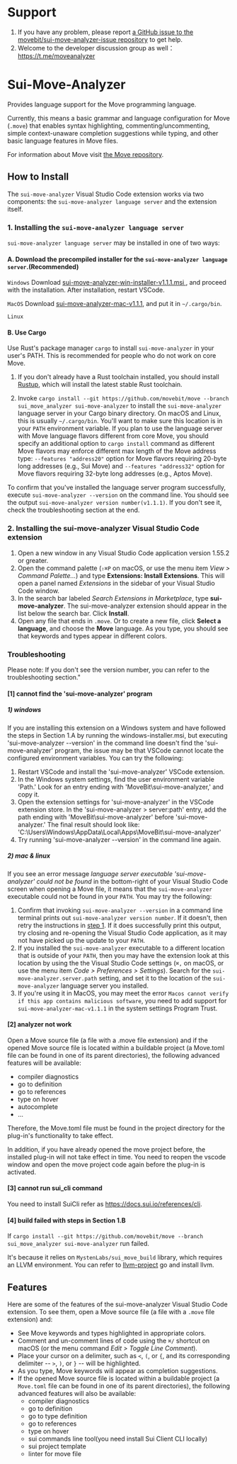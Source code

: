 # Support
1. If you have any problem, please report
   [a GitHub issue to the movebit/sui-move-analyzer-issue repository](https://github.com/movebit/sui-move-analyzer-issue) to get help.
2. Welcome to the developer discussion group as well：
   https://t.me/moveanalyzer

# Sui-Move-Analyzer

Provides language support for the Move programming language.

Currently, this means a basic grammar and language configuration for Move (`.move`) that enables
syntax highlighting, commenting/uncommenting, simple context-unaware completion suggestions while
typing, and other basic language features in Move files.

For information about Move visit [the Move repository](https://github.com/move-language/move).

## How to Install
The `sui-move-analyzer` Visual Studio Code extension works via two components: the `sui-move-analyzer language server` and the extension itself.

### 1. Installing the `sui-move-analyzer language server`<span id="Step1">
`sui-move-analyzer language server` may be installed in one of two ways:

#### A. Download the precompiled installer for the `sui-move-analyzer language server`.(Recommended)

```Windows```  Download [sui-move-analyzer-win-installer-v1.1.1.msi
](https://github.com/movebit/move/releases), and proceed with the installation. After installation, restart VSCode.

```MacOS```
 Download [sui-move-analyzer-mac-v1.1.1](https://github.com/movebit/move/releases), and put it in `~/.cargo/bin`.

```Linux```

#### B. Use Cargo
   Use Rust's package manager `cargo` to install `sui-move-analyzer` in your user's PATH. This
   is recommended for people who do not work on core Move.
   1. If you don't already have a Rust toolchain installed, you should install
      [Rustup](https://rustup.rs/), which will install the latest stable Rust toolchain.

   2. Invoke `cargo install --git https://github.com/movebit/move --branch sui_move_analyzer sui-move-analyzer` to install the
      `sui-move-analyzer` language server in your Cargo binary directory. On macOS and Linux, this is
      usually `~/.cargo/bin`. You'll want to make sure this location is in your `PATH` environment
      variable. If you plan to use the language server with Move language flavors different from core Move,
      you should specify an additional option to `cargo install` command as different Move flavors
      may enforce different max length of the Move address type: `--features "address20"` option for Move
      flavors requiring 20-byte long addresses (e.g., Sui Move) and `--features "address32"` option
      for Move flavors requiring 32-byte long addresses (e.g., Aptos Move).

To confirm that you've installed the language server program successfully, execute
`sui-move-analyzer --version` on the command line. You should see the output `sui-move-analyzer version number(v1.1.1)`.
If you don't see it, check the troubleshooting section at the end.

### 2. Installing the sui-move-analyzer Visual Studio Code extension

1. Open a new window in any Visual Studio Code application version 1.55.2 or greater.
2. Open the command palette (`⇧⌘P` on macOS, or use the menu item *View > Command Palette...*) and
   type **Extensions: Install Extensions**. This will open a panel named *Extensions* in the
   sidebar of your Visual Studio Code window.
3. In the search bar labeled *Search Extensions in Marketplace*, type **sui-move-analyzer**. The
   sui-move-analyzer extension should appear in the list below the search bar. Click **Install**.
4. Open any file that ends in `.move`. Or to create a new file, click **Select a language**, and
   choose the **Move** language. As you type, you should see that keywords and types appear in
   different colors.

### Troubleshooting
Please note: If you don't see the version number, you can refer to the troubleshooting section."

#### [1] cannot find the 'sui-move-analyzer' program
##### 1) windows
If you are installing this extension on a Windows system and have followed the steps in Section 1.A by running the windows-installer.msi, but executing 'sui-move-analyzer --version' in the command line doesn't find the 'sui-move-analyzer' program, the issue may be that VSCode cannot locate the configured environment variables. You can try the following:

   1. Restart VSCode and install the 'sui-move-analyzer' VSCode extension.
   2. In the Windows system settings, find the user environment variable 'Path.' Look for an entry ending with 'MoveBit\sui-move-analyzer\,' and copy it.
   3. Open the extension settings for 'sui-move-analyzer' in the VSCode extension store. In the 'sui-move-analyzer > server:path' entry, add the path ending with 'MoveBit\sui-move-analyzer\' before 'sui-move-analyzer.' The final result should look like: 'C:\Users\Windows\AppData\Local\Apps\MoveBit\sui-move-analyzer\'
   4. Try running 'sui-move-analyzer --version' in the command line again.

##### 2) mac & linux
If you see an error message *language server executable 'sui-move-analyzer' could not be found* in the
bottom-right of your Visual Studio Code screen when opening a Move file, it means that the
`sui-move-analyzer` executable could not be found in your `PATH`. You may try the following:

1. Confirm that invoking `sui-move-analyzer --version` in a command line terminal prints out
   `sui-move-analyzer version number`. If it doesn't, then retry the instructions in [step 1](./Step1). If it
   does successfully print this output, try closing and re-opening the Visual Studio Code
   application, as it may not have picked up the update to your `PATH`.
2. If you installed the `sui-move-analyzer` executable to a different location that is outside of your
   `PATH`, then you may have the extension look at this location by using the the Visual Studio Code
   settings (`⌘,` on macOS, or use the menu item *Code > Preferences > Settings*). Search for the
   `sui-move-analyzer.server.path` setting, and set it to the location of the `sui-move-analyzer` language
   server you installed.
3. If you're using it in MacOS, you may meet the error `Macos cannot verify if this app contains malicious software`, you need to add support for `sui-move-analyzer-mac-v1.1.1` in the system settings Program Trust.


#### [2] analyzer not work
Open a Move source file (a file with a .move file extension) and if the opened Move source file is located within a buildable project (a Move.toml file can be found in one of its parent directories), the following advanced features will be available:

  - compiler diagnostics
  - go to definition
  - go to references
  - type on hover
  - autocomplete
  - ...

Therefore, the Move.toml file must be found in the project directory for the plug-in's functionality to take effect.

In addition, if you have already opened the move project before, the installed plug-in will not take effect in time. You need to reopen the vscode window and open the move project code again before the plug-in is activated. 

#### [3] cannot run sui_cli command
You need to install SuiCli refer as https://docs.sui.io/references/cli.

#### [4] build failed with steps in Section 1.B
If `cargo install --git https://github.com/movebit/move --branch sui_move_analyzer sui-move-analyzer` run failed.

It's because it relies on `MystenLabs/sui_move_build` library, which requires an LLVM environment. You can refer to [llvm-project](https://github.com/llvm/llvm-project) go and install llvm.

## Features

Here are some of the features of the sui-move-analyzer Visual Studio Code extension. To see them, open a
Move source file (a file with a `.move` file extension) and:

- See Move keywords and types highlighted in appropriate colors.
- Comment and un-comment lines of code using the `⌘/` shortcut on macOS (or the menu command *Edit >
  Toggle Line Comment*).
- Place your cursor on a delimiter, such as `<`, `(`, or `{`, and its corresponding delimiter --
  `>`, `)`, or `}` -- will be highlighted.
- As you type, Move keywords will appear as completion suggestions.
- If the opened Move source file is located within a buildable project (a `Move.toml` file can be
  found in one of its parent directories), the following advanced features will also be available:
  - compiler diagnostics
  - go to definition
  - go to type definition
  - go to references
  - type on hover
  - sui commands line tool(you need install Sui Client CLI locally)
  - sui project template
  - linter for move file
